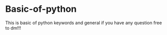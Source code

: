 # Basic-of-python
This is basic of python keywords and general if you have any question free to dm!!! 
